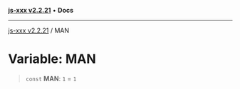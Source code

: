 [**js-xxx v2.2.21**](../README.md) • **Docs**

***

[js-xxx v2.2.21](../README.md) / MAN

# Variable: MAN

> `const` **MAN**: `1` = `1`
